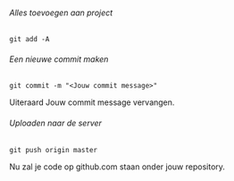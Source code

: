 ###### Alles toevoegen aan project
```
git add -A
```

###### Een nieuwe commit maken
```
git commit -m "<Jouw commit message>"
```

Uiteraard Jouw commit message vervangen.

###### Uploaden naar de server
```
git push origin master
```

Nu zal je code op github.com staan onder jouw repository.

